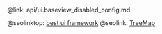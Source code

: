 @link: api/ui.baseview_disabled_config.md

@seolinktop: [best ui framework](https://webix.com)
@seolink: [TreeMap](https://webix.com/widget/treemap/)